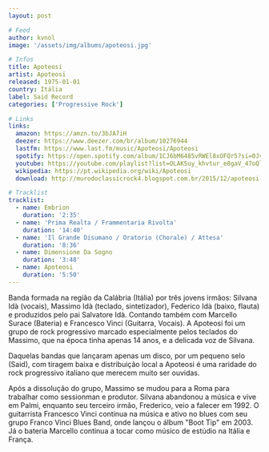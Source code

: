 ```yaml
---
layout: post

# Feed
author: kvnol
image: '/assets/img/albums/apoteosi.jpg'

# Infos
title: Apoteosi
artist: Apoteosi
released: 1975-01-01
country: Itália
label: Said Record
categories: ['Progressive Rock']

# Links
links:
  amazon: https://amzn.to/3bJA7iH
  deezer: https://www.deezer.com/br/album/10276944
  lastfm: https://www.last.fm/music/Apoteosi/Apoteosi
  spotify: https://open.spotify.com/album/1CJ6bM6485vRWEl8xOFQr5?si=0JvHNcU7Qd23zjcoYyplzw
  youtube: https://youtube.com/playlist?list=OLAK5uy_khvtur_e8gaV_47oQlJqMZS9u78qavJrY
  wikipedia: https://pt.wikipedia.org/wiki/Apoteosi
  download: http://murodoclassicrock4.blogspot.com.br/2015/12/apoteosi-1975.html

# Tracklist
tracklist:
  - name: Embrion
    duration: '2:35'
  - name: 'Prima Realta / Frammentaria Rivolta'
    duration: '14:40'
  - name: 'Il Grande Disumano / Oratorio (Chorale) / Attesa'
    duration: '8:36'
  - name: Dimensione Da Sogno
    duration: '3:48'
  - name: Apoteosi
    duration: '5:50'
---
```


Banda formada na região da Calábria (Itália) por três jovens irmãos: Silvana Idà (vocais), Massimo Idà (teclado, sintetizador), Federico Idà (baixo, flauta) e produzidos pelo pai Salvatore Idà. Contando também com Marcello Surace (Bateria) e Francesco Vinci (Guitarra, Vocais). A Apoteosi foi um grupo de rock progressivo marcado especialmente pelos teclados do Massimo, que na época tinha apenas 14 anos, e a delicada voz de Silvana.

Daquelas bandas que lançaram apenas um disco, por um pequeno selo (Said), com tiragem baixa e distribuição local a Apoteosi é uma raridade do rock progressivo italiano que merecem muito ser ouvidas.

Após a dissolução do grupo, Massimo se mudou para a Roma para trabalhar como sessionman e produtor. Silvana abandonou a música e vive em Palmi, enquanto seu terceiro irmão, Frederico, veio a falecer em 1992. O guitarrista Francesco Vinci continua na música e ativo no blues com seu grupo Franco Vinci Blues Band, onde lançou o álbum "Boot Tip" em 2003. Já o bateria Marcello continua a tocar como músico de estúdio na Itália e França.
